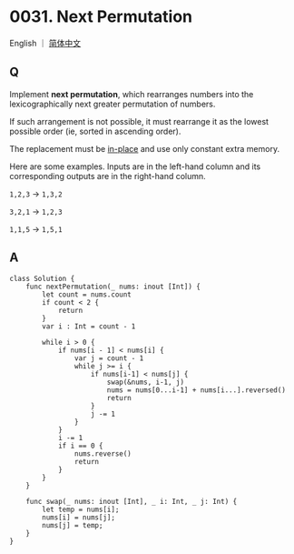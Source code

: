 # 0031. Next Permutation

English ｜ [简体中文](./README-zh_CN.md)



## Q

Implement **next permutation**, which rearranges numbers into the lexicographically next greater permutation of numbers.

If such arrangement is not possible, it must rearrange it as the lowest possible order (ie, sorted in ascending order).

The replacement must be [in-place](http://en.wikipedia.org/wiki/In-place_algorithm) and use only constant extra memory.

Here are some examples. Inputs are in the left-hand column and its corresponding outputs are in the right-hand column.

`1,2,3` → `1,3,2`

`3,2,1` → `1,2,3`

`1,1,5` → `1,5,1`



## A

```
class Solution {
    func nextPermutation(_ nums: inout [Int]) {
        let count = nums.count
        if count < 2 {
            return
        }
        var i : Int = count - 1

        while i > 0 {
            if nums[i - 1] < nums[i] {
                var j = count - 1
                while j >= i {
                    if nums[i-1] < nums[j] {
                        swap(&nums, i-1, j)
                        nums = nums[0...i-1] + nums[i...].reversed()
                        return
                    }
                    j -= 1
                }
            }
            i -= 1
            if i == 0 {
                nums.reverse()
                return
            }
        }
    }

    func swap(_ nums: inout [Int], _ i: Int, _ j: Int) {
        let temp = nums[i];
        nums[i] = nums[j];
        nums[j] = temp;
    }
}
```

